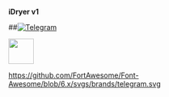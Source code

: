 **iDryer v1**

##[![Telegram](https://fontawesome.com/icons/telegram?style=brands)](https://t.me/iDryer)

<img src="https://raw.githubusercontent.com/FortAwesome/Font-Awesome/6.x/svgs/brands/telegram.svg" width="50" height="50">

https://github.com/FortAwesome/Font-Awesome/blob/6.x/svgs/brands/telegram.svg

